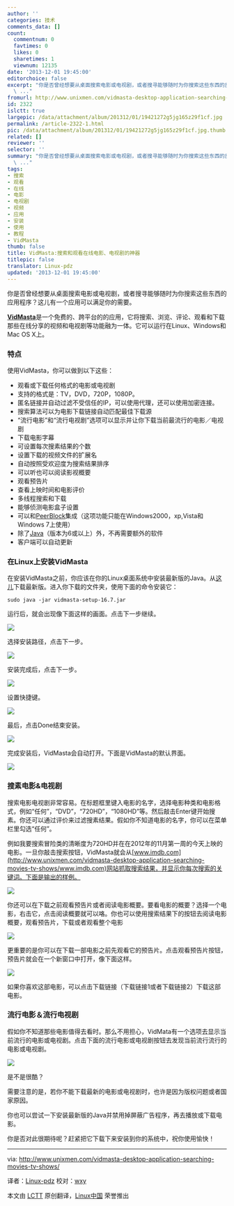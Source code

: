 ```yaml
---
author: ''
categories: 技术
comments_data: []
count:
  commentnum: 0
  favtimes: 0
  likes: 0
  sharetimes: 1
  viewnum: 12135
date: '2013-12-01 19:45:00'
editorchoice: false
excerpt: "你是否曾经想要从桌面搜索电影或电视剧，或者搜寻能够随时为你搜索这些东西的应用程序？这儿有一个应用可以满足你的需要。\r\nVidMasta是一个免费的、跨平台的的应用，它将搜索、浏览、评论、观看和下载那些在线分享的
  \ ..."
fromurl: http://www.unixmen.com/vidmasta-desktop-application-searching-movies-tv-shows/
id: 2322
islctt: true
largepic: /data/attachment/album/201312/01/19421272g5jg165z29f1cf.jpg
permalink: /article-2322-1.html
pic: /data/attachment/album/201312/01/19421272g5jg165z29f1cf.jpg.thumb.jpg
related: []
reviewer: ''
selector: ''
summary: "你是否曾经想要从桌面搜索电影或电视剧，或者搜寻能够随时为你搜索这些东西的应用程序？这儿有一个应用可以满足你的需要。\r\nVidMasta是一个免费的、跨平台的的应用，它将搜索、浏览、评论、观看和下载那些在线分享的
  \ ..."
tags:
- 搜索
- 观看
- 在线
- 电影
- 电视剧
- 视频
- 应用
- 安装
- 使用
- 教程
- VidMasta
thumb: false
title: VidMasta:搜索和观看在线电影、电视剧的神器
titlepic: false
translator: Linux-pdz
updated: '2013-12-01 19:45:00'
---
```


你是否曾经想要从桌面搜索电影或电视剧，或者搜寻能够随时为你搜索这些东西的应用程序？这儿有一个应用可以满足你的需要。


[**VidMasta**](https://sites.google.com/site/algwares/vidmasta)是一个免费的、跨平台的的应用，它将搜索、浏览、评论、观看和下载那些在线分享的视频和电视剧等功能融为一体。它可以运行在Linux、Windows和Mac OS X上。


### 特点


使用VidMasta，你可以做到以下这些：


* 观看或下载任何格式的电影或电视剧
* 支持的格式是：TV，DVD，720P，1080P。
* 匿名链接并自动过滤不受信任的IP，可以使用代理，还可以使用加密连接。
* 搜索算法可以为电影下载链接自动匹配最佳下载源
* “流行电影”和“流行电视剧”选项可以显示并让你下载当前最流行的电影／电视剧
* 下载电影字幕
* 可设置每次搜素结果的个数
* 设置下载的视频文件的扩展名
* 自动按照受欢迎度为搜索结果排序
* 可以听也可以阅读影视概要
* 观看预告片
* 查看上映时间和电影评价
* 多线程搜索和下载
* 能够侦测电影盒子设置
* 可以和[PeerBlock](http://www.peerblock.com/)集成（这项功能只能在Windows2000，xp,Vista和Windows 7上使用）
* 除了[Java](http://www.java.com/)（版本为6或以上）外，不再需要额外的软件
* 客户端可以自动更新


### 在Linux上安装VidMasta


在安装VidMasta之前，你应该在你的Linux桌面系统中安装最新版的Java。从[这儿](http://sourceforge.net/projects/vidmasta/)下载最新版。进入你下载的文件夹，使用下面的命令安装它：



```
sudo java -jar vidmasta-setup-16.7.jar

```

运行后，就会出现像下面这样的画面。点击下一步继续。


![](/data/attachment/album/201312/01/19421272g5jg165z29f1cf.jpg)


选择安装路径，点击下一步。


![](/data/attachment/album/201312/01/194214rirpieirxzxiu4xi.jpg)


安装完成后，点击下一步。


![](/data/attachment/album/201312/01/194221g4j09g1sji2es2xk.jpg)


设置快捷键。


![](/data/attachment/album/201312/01/194225znqfc5116fslbmks.jpg)


最后，点击Done结束安装。


![](/data/attachment/album/201312/01/194227quoo6scsocqqqzqg.jpg)


完成安装后，VidMasta会自动打开。下面是VidMasta的默认界面。


![](/data/attachment/album/201312/01/1942294t90i7fi4zoaghto.jpg)


### 搜素电影&电视剧


搜索电影电视剧非常容易。在标题框里键入电影的名字，选择电影种类和电影格式，例如“任何”，“DVD”，“720HD”，“1080HD”等。然后敲击Enter键开始搜素。你还可以通过评价来过滤搜素结果。假如你不知道电影的名字，你可以在菜单栏里勾选“任何”。


例如我要搜索冒险类的清晰度为720HD并在在2012年的11月第一周的今天上映的电影。一旦你敲击搜索按钮，VidMasta就会从[www.imdb.com](http://www.unixmen.com/vidmasta-desktop-application-searching-movies-tv-shows/www.imdb.com)网站抓取搜索结果，并显示你每次搜索的关键词。下面是输出的样例。


![](/data/attachment/album/201312/01/194232edoohdokhnvrehhn.jpg)


你还可以在下载之前观看预告片或者阅读电影概要。要看电影的概要？选择一个电影，右击它，点击阅读概要就可以咯。你也可以使用搜索结果下的按钮去阅读电影概要，观看预告片，下载或者观看整个电影


![](/data/attachment/album/201312/01/194257z6cylwc3ulu6lnwl.jpg)


更重要的是你可以在下载一部电影之前先观看它的预告片。点击观看预告片按钮，预告片就会在一个新窗口中打开，像下面这样。


![](/data/attachment/album/201312/01/194303rrclkreutr3rkcr2.jpg)


如果你喜欢这部电影，可以点击下载链接（下载链接1或者下载链接2）下载这部电影。


### 流行电影＆流行电视剧


假如你不知道那些电影值得去看时。那么不用担心，VidMata有一个选项去显示当前流行的电影或电视剧。点击下面的流行电影或电视剧按钮去发现当前流行流行的电影或电视剧。


![](/data/attachment/album/201404/08/161610tf3jtiisz4nyo4jf.jpg)


是不是很酷？


需要注意的是，若你不能下载最新的电影或电视剧时，也许是因为版权问题或者国家原因。


你也可以尝试一下安装最新版的Java并禁用掉屏蔽广告程序，再去播放或下载电影。


你是否对此很期待呢？赶紧把它下载下来安装到你的系统中，祝你使用愉快！




---


via: <http://www.unixmen.com/vidmasta-desktop-application-searching-movies-tv-shows/>


译者：[Linux-pdz](https://github.com/Linux-pdz) 校对：[wxy](https://github.com/wxy)


本文由 [LCTT](https://github.com/LCTT/TranslateProject) 原创翻译，[Linux中国](http://linux.cn/) 荣誉推出